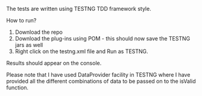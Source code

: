 The tests are written using TESTNG TDD framework style. 

How to run?
1. Download the repo
2. Download the plug-ins using POM - this should now save the TESTNG jars as well
3. Right click on the testng.xml file and Run as TESTNG. 

Results should appear on the console. 

Please note that I have used DataProvider facility in TESTNG where I have provided all the different combinations of data to be passed on to the isValid function. 
